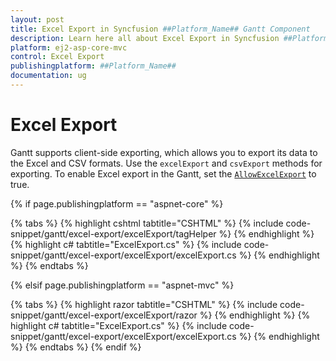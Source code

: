 ```yaml
---
layout: post
title: Excel Export in Syncfusion ##Platform_Name## Gantt Component
description: Learn here all about Excel Export in Syncfusion ##Platform_Name## Gantt component of Syncfusion Essential JS 2 and more.
platform: ej2-asp-core-mvc
control: Excel Export
publishingplatform: ##Platform_Name##
documentation: ug
---
```



# Excel Export

Gantt supports client-side exporting, which allows you to export its data to the Excel and CSV formats. Use the `excelExport` and `csvExport` methods for exporting. To enable Excel export in the Gantt, set the [`AllowExcelExport`](https://help.syncfusion.com/cr/cref_files/aspnetcore-js2/Syncfusion.EJ2~Syncfusion.EJ2.Gantt.Gantt~AllowExcelExport.html) to true.

{% if page.publishingplatform == "aspnet-core" %}

{% tabs %}
{% highlight cshtml tabtitle="CSHTML" %}
{% include code-snippet/gantt/excel-export/excelExport/tagHelper %}
{% endhighlight %}
{% highlight c# tabtitle="ExcelExport.cs" %}
{% include code-snippet/gantt/excel-export/excelExport/excelExport.cs %}
{% endhighlight %}
{% endtabs %}

{% elsif page.publishingplatform == "aspnet-mvc" %}

{% tabs %}
{% highlight razor tabtitle="CSHTML" %}
{% include code-snippet/gantt/excel-export/excelExport/razor %}
{% endhighlight %}
{% highlight c# tabtitle="ExcelExport.cs" %}
{% include code-snippet/gantt/excel-export/excelExport/excelExport.cs %}
{% endhighlight %}
{% endtabs %}
{% endif %}
